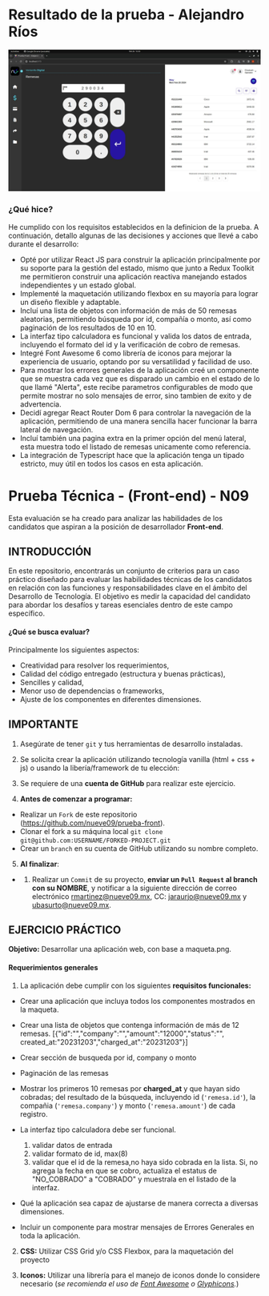 # Resultado de la prueba - Alejandro Ríos
![Resultado de la prueba](/src/assets/img/prueba-front-alejandro-rios.jpg)
### ¿Qué hice?
He cumplido con los requisitos establecidos en la definicion de la prueba. A continuación, detallo algunas de las decisiones y acciones que llevé a cabo durante el desarrollo:
+ Opté por utilizar React JS para construir la aplicación principalmente por su soporte para la gestión del estado, mismo que junto a Redux Toolkit me permitieron construir una aplicación reactiva manejando estados independientes y un estado global.
+ Implementé la maquetación utilizando flexbox en su mayoría para lograr un diseño flexible y adaptable.
+ Incluí una lista de objetos con información de más de 50 remesas aleatorias, permitiendo búsqueda por id, compañía o monto, así como paginación de los resultados de 10 en 10.
+ La interfaz tipo calculadora es funcional y valida los datos de entrada, incluyendo el formato del id y la verificación de cobro de remesas.
+ Integré Font Awesome 6 como librería de iconos para mejorar la experiencia de usuario, optando por su versatilidad y facilidad de uso.
+ Para mostrar los errores generales de la aplicación creé un componente que se muestra cada vez que es disparado un cambio en el estado de lo que llamé "Alerta", este recibe parametros configurables de modo que permite mostrar no solo mensajes de error, sino tambien de exito y de advertencia.
+ Decidí agregar React Router Dom 6 para controlar la navegación de la aplicación, permitiendo de una manera sencilla hacer funcionar la barra lateral de navegación.
+ Incluí también una pagina extra en la primer opción del menú lateral, esta muestra todo el listado de remesas unicamente como referencia.
+ La integración de Typescript hace que la aplicación tenga un tipado estricto, muy útil en todos los casos en esta aplicación.

# Prueba Técnica - (Front-end) - N09

Esta evaluación se ha creado para analizar las habilidades de los candidatos que aspiran a la posición de desarrollador **Front-end**.

## INTRODUCCIÓN

En este repositorio, encontrarás un conjunto de criterios para un caso práctico diseñado para evaluar las habilidades técnicas de los candidatos en relación con las funciones y responsabilidades clave en el ámbito del Desarrollo de Tecnología. El objetivo es medir la capacidad del candidato para abordar los desafíos y tareas esenciales dentro de este campo específico.

#### ¿Qué se busca evaluar?

Principalmente los siguientes aspectos:

+ Creatividad para resolver los requerimientos,
+ Calidad del código entregado (estructura y buenas prácticas),
+ Sencilles y calidad,
+ Menor uso de dependencias o frameworks,
+ Ajuste de los componentes en diferentes dimensiones.

## IMPORTANTE
1. Asegúrate de tener `git` y tus herramientas de desarrollo instaladas.

2. Se solicita crear la aplicación utilizando tecnología vanilla (html + css + js) o usando la libería/framework de tu elección:

3. Se requiere de una **cuenta de GitHub** para realizar este ejercicio.

4.  **Antes de comenzar a programar:**

* Realizar un `Fork` de este repositorio (https://github.com/nueve09/prueba-front).
* Clonar el fork a su máquina local `git clone git@github.com:USERNAME/FORKED-PROJECT.git`
* Crear un `branch` en su cuenta de GitHub utilizando su nombre completo.

5.  **Al finalizar**:

* 1) Realizar un `Commit` de su proyecto, **enviar un `Pull Request` al branch con su NOMBRE**, y notificar a la siguiente dirección de correo electrónico rmartinez@nueve09.mx, CC: jaraurjo@nueve09.mx y ubasurto@nueve09.mx.


## EJERCICIO PRÁCTICO

**Objetivo:** Desarrollar una aplicación web, con base a maqueta.png.

 
#### Requerimientos generales

1. La aplicación debe cumplir con los siguientes **requisitos funcionales:**

- Crear una aplicación que incluya todos los componentes mostrados en la maqueta.

- Crear una lista de objetos que contenga información de más de 12 remesas. [{"id":"","company":"","amount":"12000","status":"", created_at:"20231203","charged_at":"20231203"}]

- Crear sección de busqueda por id, company o monto

- Paginación de las remesas 

- Mostrar los primeros 10 remesas por **charged_at** y que hayan sido cobradas; del resultado de la búsqueda, incluyendo id (`'remesa.id'`), la compañia (`'remesa.company'`) y monto (`'remesa.amount'`) de cada registro.

- La interfaz tipo calculadora debe ser funcional.
    1) validar datos de entrada
    2) validar formato de id, max(8)
    3) validar que el id de la remesa,no haya sido cobrada en la lista. Si, no agrega la fecha en que se cobro, actualiza el estatus de "NO_COBRADO" a "COBRADO" y muestrala en el listado de la interfaz.

- Qué la aplicación sea capaz de ajustarse de manera correcta a diversas dimensiones. 


- Incluir un componente para mostrar mensajes de Errores Generales en toda la aplicación.

2.  **CSS:** Utilizar CSS Grid y/o CSS Flexbox, para la maquetación del proyecto 

3.  **Iconos:** Utilizar una librería para el manejo de iconos donde lo considere necesario (_se recomienda el uso de [Font Awesome](http://fontawesome.io/) o [Glyphicons](http://glyphicons.com/)._)
